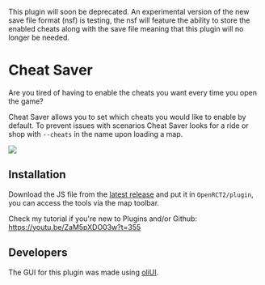 This plugin will soon be deprecated. An experimental version of the new save file format (nsf) is testing, the nsf will feature the ability to store the enabled cheats along with the save file meaning that this plugin will no longer be needed.

# Cheat Saver
Are you tired of having to enable the cheats you want every time you open the game?

Cheat Saver allows you to set which cheats you would like to enable by default. 
To prevent issues with scenarios Cheat Saver looks for a ride or shop with `--cheats` in the name upon loading a map. 

![](https://i.imgur.com/bTbUpn1.png)

## Installation
Download the JS file from the [latest release](https://github.com/oli414/CheatSaver/releases) and put it in `OpenRCT2/plugin`, you can access the tools via the map toolbar.


Check my tutorial if you're new to Plugins and/or Github:
https://youtu.be/ZaM5pXDO03w?t=355

## Developers
The GUI for this plugin was made using [oliUI](https://github.com/oli414/OliUI). 

